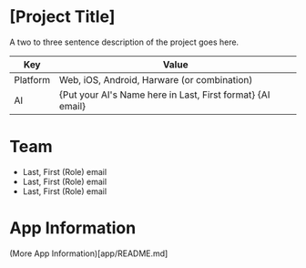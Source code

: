 # [Project Title]
A two to three sentence description of the project goes here.

| Key   |      Value    |
|----------|-------------|
| Platform | Web, iOS, Android, Harware (or combination) |
| AI | {Put your AI's Name here in Last, First format} {AI email} |

# Team
- Last, First (Role) email
- Last, First (Role) email
- Last, First (Role) email

# App Information
(More App Information)[app/README.md]
